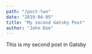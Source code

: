 ```yaml
---
path: "/post-two"
date: "2019-04-05"
title: "My second Gatsby Post"
author: "John Doe"
---
```


This is my second post in Gatsby